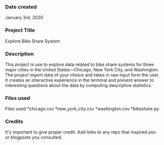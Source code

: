 ### Date created
January 3rd, 2020

### Project Title
Explore Bike Share System

### Description
This project is use to explore data related to bike share systems for three major cities in the United States—Chicago, New York City, and Washington. The project import data of your choice and takes in raw input form the user. It creates an interactive experience in the terminal and present answer to interesting questions about the data by computing descriptive statistics.

### Files used
Files used
*chicago.csv
*new_york_city.csv
*washington.csv
*bikeshare.py

### Credits
It's important to give proper credit. Add links to any repo that inspired you or blogposts you consulted.

